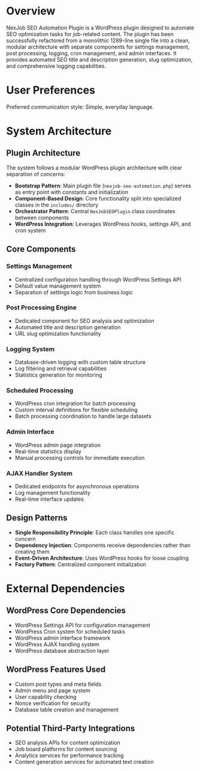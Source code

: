 # Overview

NexJob SEO Automation Plugin is a WordPress plugin designed to automate SEO optimization tasks for job-related content. The plugin has been successfully refactored from a monolithic 1289-line single file into a clean, modular architecture with separate components for settings management, post processing, logging, cron management, and admin interfaces. It provides automated SEO title and description generation, slug optimization, and comprehensive logging capabilities.

# User Preferences

Preferred communication style: Simple, everyday language.

# System Architecture

## Plugin Architecture
The system follows a modular WordPress plugin architecture with clear separation of concerns:

- **Bootstrap Pattern**: Main plugin file (`nexjob-seo-automation.php`) serves as entry point with constants and initialization
- **Component-Based Design**: Core functionality split into specialized classes in the `includes/` directory
- **Orchestrator Pattern**: Central `NexJobSEOPlugin` class coordinates between components
- **WordPress Integration**: Leverages WordPress hooks, settings API, and cron system

## Core Components

### Settings Management
- Centralized configuration handling through WordPress Settings API
- Default value management system
- Separation of settings logic from business logic

### Post Processing Engine
- Dedicated component for SEO analysis and optimization
- Automated title and description generation
- URL slug optimization functionality

### Logging System
- Database-driven logging with custom table structure
- Log filtering and retrieval capabilities
- Statistics generation for monitoring

### Scheduled Processing
- WordPress cron integration for batch processing
- Custom interval definitions for flexible scheduling
- Batch processing coordination to handle large datasets

### Admin Interface
- WordPress admin page integration
- Real-time statistics display
- Manual processing controls for immediate execution

### AJAX Handler System
- Dedicated endpoints for asynchronous operations
- Log management functionality
- Real-time interface updates

## Design Patterns
- **Single Responsibility Principle**: Each class handles one specific concern
- **Dependency Injection**: Components receive dependencies rather than creating them
- **Event-Driven Architecture**: Uses WordPress hooks for loose coupling
- **Factory Pattern**: Centralized component initialization

# External Dependencies

## WordPress Core Dependencies
- WordPress Settings API for configuration management
- WordPress Cron system for scheduled tasks
- WordPress admin interface framework
- WordPress AJAX handling system
- WordPress database abstraction layer

## WordPress Features Used
- Custom post types and meta fields
- Admin menu and page system
- User capability checking
- Nonce verification for security
- Database table creation and management

## Potential Third-Party Integrations
- SEO analysis APIs for content optimization
- Job board platforms for content sourcing
- Analytics services for performance tracking
- Content generation services for automated text creation